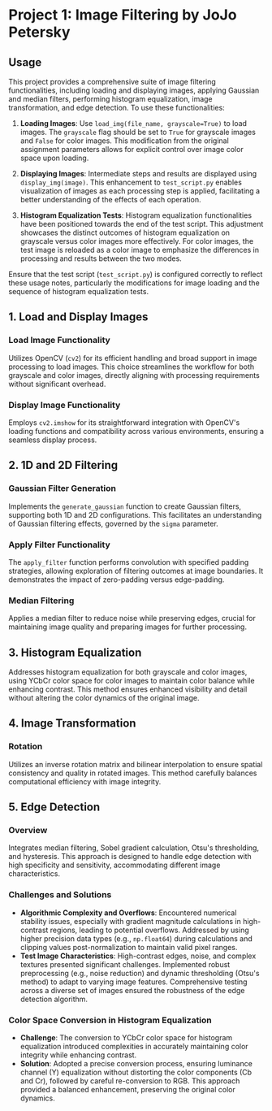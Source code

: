 # Project 1: Image Filtering by JoJo Petersky

## Usage
This project provides a comprehensive suite of image filtering functionalities, including loading and displaying images, applying Gaussian and median filters, performing histogram equalization, image transformation, and edge detection. To use these functionalities:

1. **Loading Images**: Use `load_img(file_name, grayscale=True)` to load images. The `grayscale` flag should be set to `True` for grayscale images and `False` for color images. This modification from the original assignment parameters allows for explicit control over image color space upon loading.

2. **Displaying Images**: Intermediate steps and results are displayed using `display_img(image)`. This enhancement to `test_script.py` enables visualization of images as each processing step is applied, facilitating a better understanding of the effects of each operation.

3. **Histogram Equalization Tests**: Histogram equalization functionalities have been positioned towards the end of the test script. This adjustment showcases the distinct outcomes of histogram equalization on grayscale versus color images more effectively. For color images, the test image is reloaded as a color image to emphasize the differences in processing and results between the two modes.

Ensure that the test script (`test_script.py`) is configured correctly to reflect these usage notes, particularly the modifications for image loading and the sequence of histogram equalization tests.

## 1. Load and Display Images

### Load Image Functionality
Utilizes OpenCV (`cv2`) for its efficient handling and broad support in image processing to load images. This choice streamlines the workflow for both grayscale and color images, directly aligning with processing requirements without significant overhead.

### Display Image Functionality
Employs `cv2.imshow` for its straightforward integration with OpenCV's loading functions and compatibility across various environments, ensuring a seamless display process.

## 2. 1D and 2D Filtering

### Gaussian Filter Generation
Implements the `generate_gaussian` function to create Gaussian filters, supporting both 1D and 2D configurations. This facilitates an understanding of Gaussian filtering effects, governed by the `sigma` parameter.

### Apply Filter Functionality
The `apply_filter` function performs convolution with specified padding strategies, allowing exploration of filtering outcomes at image boundaries. It demonstrates the impact of zero-padding versus edge-padding.

### Median Filtering
Applies a median filter to reduce noise while preserving edges, crucial for maintaining image quality and preparing images for further processing.

## 3. Histogram Equalization

Addresses histogram equalization for both grayscale and color images, using YCbCr color space for color images to maintain color balance while enhancing contrast. This method ensures enhanced visibility and detail without altering the color dynamics of the original image.

## 4. Image Transformation

### Rotation
Utilizes an inverse rotation matrix and bilinear interpolation to ensure spatial consistency and quality in rotated images. This method carefully balances computational efficiency with image integrity.

## 5. Edge Detection

### Overview
Integrates median filtering, Sobel gradient calculation, Otsu's thresholding, and hysteresis. This approach is designed to handle edge detection with high specificity and sensitivity, accommodating different image characteristics.

### Challenges and Solutions
- **Algorithmic Complexity and Overflows**: Encountered numerical stability issues, especially with gradient magnitude calculations in high-contrast regions, leading to potential overflows. Addressed by using higher precision data types (e.g., `np.float64`) during calculations and clipping values post-normalization to maintain valid pixel ranges.
- **Test Image Characteristics**: High-contrast edges, noise, and complex textures presented significant challenges. Implemented robust preprocessing (e.g., noise reduction) and dynamic thresholding (Otsu's method) to adapt to varying image features. Comprehensive testing across a diverse set of images ensured the robustness of the edge detection algorithm.

### Color Space Conversion in Histogram Equalization
- **Challenge**: The conversion to YCbCr color space for histogram equalization introduced complexities in accurately maintaining color integrity while enhancing contrast.
- **Solution**: Adopted a precise conversion process, ensuring luminance channel (Y) equalization without distorting the color components (Cb and Cr), followed by careful re-conversion to RGB. This approach provided a balanced enhancement, preserving the original color dynamics.